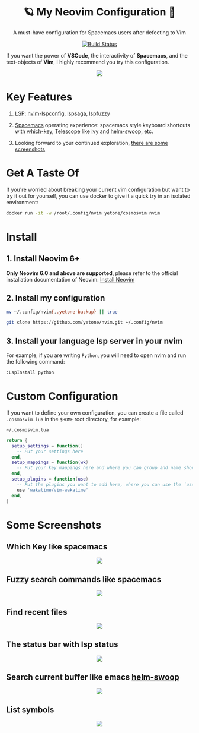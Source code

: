 <h1 align="center">🪐 My Neovim Configuration 🚀</h1>

<p align="center">A must-have configuration for Spacemacs users after defecting to Vim</p>

<p align="center">
    <a href="https://github.com/yetone/nvim/actions/workflows/build.yml">
        <img alt="Build Status" src="https://github.com/yetone/nvim/actions/workflows/build.yml/badge.svg">
    </a>
</p>

If you want the power of **VSCode**, the interactivity of **Spacemacs**, and the text-objects of **Vim**, I highly recommend you try this configuration.

<p align="center">
    <img src="https://rawcdn.githack.com/yetone/figure_bed/master/nvim_screenshots/dashboard2.png" >
</p>

# Key Features

1. [LSP](https://microsoft.github.io/language-server-protocol/): [nvim-lspconfig](https://github.com/neovim/nvim-lspconfig), [lspsaga](https://github.com/glepnir/lspsaga.nvim), [lspfuzzy](https://github.com/ojroques/nvim-lspfuzzy)

2. [Spacemacs](https://www.spacemacs.org/) operating experience: spacemacs style keyboard shortcuts with [which-key](https://github.com/folke/which-key.nvim), [Telescope](https://github.com/nvim-telescope/telescope.nvim) like [ivy](https://github.com/abo-abo/swiper) and [helm-swoop](https://github.com/emacsorphanage/helm-swoop), etc.

3. Looking forward to your continued exploration, [there are some screenshots](#some-screenshots)

# Get A Taste Of

If you're worried about breaking your current vim configuration but want to try it out for yourself, you can use docker to give it a quick try in an isolated environment:

```bash
docker run -it -w /root/.config/nvim yetone/cosmosvim nvim
```

# Install

## 1. Install Neovim 6+

**Only Neovim 6.0 and above are supported**, please refer to the official installation documentation of Neovim: [Install Neovim](https://github.com/neovim/neovim/wiki/Installing-Neovim)

## 2. Install my configuration

```bash
mv ~/.config/nvim{,.yetone-backup} || true

git clone https://github.com/yetone/nvim.git ~/.config/nvim
```

## 3. Install your language lsp server in your nvim

For example, if you are writing `Python`, you will need to open nvim and run the following command:

```bash
:LspInstall python
```

# Custom Configuration

If you want to define your own configuration, you can create a file called `.cosmosvim.lua` in the `$HOME` root directory, for example:

`~/.cosmosvim.lua`

```lua
return {
  setup_settings = function()
    -- Put your settings here
  end,
  setup_mappings = function(wk)
    -- Put your key mappings here and where you can group and name shortcuts with `which-key`
  end,
  setup_plugins = function(use)
    -- Put the plugins you want to add here, where you can use the `use` function of `packer.nvim`
    use 'wakatime/vim-wakatime'
  end,
}
```

# Some Screenshots

## Which Key like spacemacs

<p align="center">
  <img src="https://rawcdn.githack.com/yetone/figure_bed/master/nvim_screenshots/which_key.gif" >
</p>

## Fuzzy search commands like spacemacs

<p align="center">
  <img src="https://rawcdn.githack.com/yetone/figure_bed/master/nvim_screenshots/fuzzy_search_commands2.gif" >
</p>

## Find recent files

<p align="center">
  <img src="https://rawcdn.githack.com/yetone/figure_bed/master/nvim_screenshots/recent_files.png" >
</p>

## The status bar with lsp status

<p align="center">
  <img src="https://rawcdn.githack.com/yetone/figure_bed/master/nvim_screenshots/status_bar.png" >
</p>

## Search current buffer like emacs [helm-swoop](https://github.com/emacsorphanage/helm-swoop)

<p align="center">
  <img src="https://rawcdn.githack.com/yetone/figure_bed/master/nvim_screenshots/swoop.png" >
</p>

## List symbols

<p align="center">
  <img src="https://rawcdn.githack.com/yetone/figure_bed/master/nvim_screenshots/list_symbols.png" >
</p>
